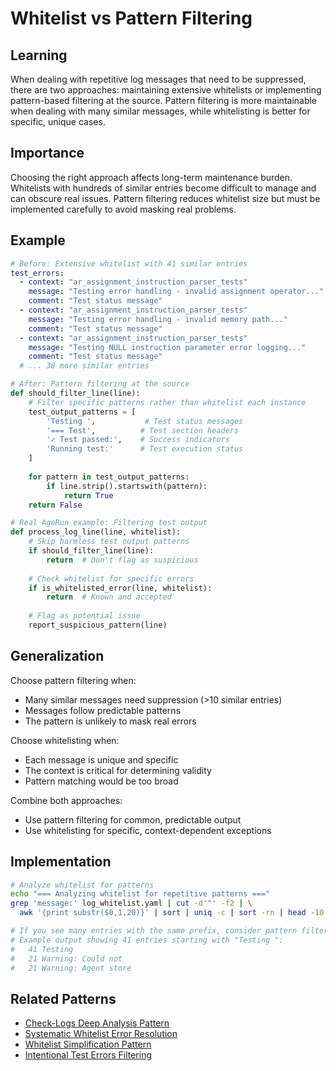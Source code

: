 # Whitelist vs Pattern Filtering

## Learning
When dealing with repetitive log messages that need to be suppressed, there are two approaches: maintaining extensive whitelists or implementing pattern-based filtering at the source. Pattern filtering is more maintainable when dealing with many similar messages, while whitelisting is better for specific, unique cases.

## Importance
Choosing the right approach affects long-term maintenance burden. Whitelists with hundreds of similar entries become difficult to manage and can obscure real issues. Pattern filtering reduces whitelist size but must be implemented carefully to avoid masking real problems.

## Example
```yaml
# Before: Extensive whitelist with 41 similar entries
test_errors:
  - context: "ar_assignment_instruction_parser_tests"
    message: "Testing error handling - invalid assignment operator..."
    comment: "Test status message"
  - context: "ar_assignment_instruction_parser_tests"
    message: "Testing error handling - invalid memory path..."
    comment: "Test status message"
  - context: "ar_assignment_instruction_parser_tests"
    message: "Testing NULL instruction parameter error logging..."
    comment: "Test status message"
  # ... 38 more similar entries
```

```python
# After: Pattern filtering at the source
def should_filter_line(line):
    # Filter specific patterns rather than whitelist each instance
    test_output_patterns = [
        'Testing ',           # Test status messages
        '=== Test',          # Test section headers
        '✓ Test passed:',    # Success indicators
        'Running test:'      # Test execution status
    ]
    
    for pattern in test_output_patterns:
        if line.strip().startswith(pattern):
            return True
    return False

# Real AgeRun example: Filtering test output
def process_log_line(line, whitelist):
    # Skip harmless test output patterns
    if should_filter_line(line):
        return  # Don't flag as suspicious
    
    # Check whitelist for specific errors
    if is_whitelisted_error(line, whitelist):
        return  # Known and accepted
    
    # Flag as potential issue
    report_suspicious_pattern(line)
```

## Generalization
Choose pattern filtering when:
- Many similar messages need suppression (>10 similar entries)
- Messages follow predictable patterns
- The pattern is unlikely to mask real errors

Choose whitelisting when:
- Each message is unique and specific
- The context is critical for determining validity
- Pattern matching would be too broad

Combine both approaches:
- Use pattern filtering for common, predictable output
- Use whitelisting for specific, context-dependent exceptions

## Implementation
```bash
# Analyze whitelist for patterns
echo "=== Analyzing whitelist for repetitive patterns ==="
grep 'message:' log_whitelist.yaml | cut -d'"' -f2 | \
  awk '{print substr($0,1,20)}' | sort | uniq -c | sort -rn | head -10

# If you see many entries with the same prefix, consider pattern filtering
# Example output showing 41 entries starting with "Testing ":
#   41 Testing 
#   21 Warning: Could not 
#   21 Warning: Agent store
```

## Related Patterns
- [Check-Logs Deep Analysis Pattern](check-logs-deep-analysis-pattern.md)
- [Systematic Whitelist Error Resolution](systematic-whitelist-error-resolution.md)
- [Whitelist Simplification Pattern](whitelist-simplification-pattern.md)
- [Intentional Test Errors Filtering](intentional-test-errors-filtering.md)